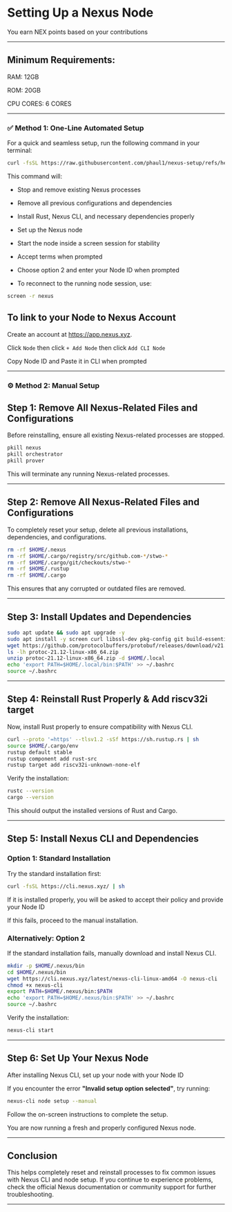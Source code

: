 # **Setting Up a Nexus Node**

You earn NEX points based on your contributions

---

## **Minimum Requirements:**
RAM: 12GB

ROM: 20GB

CPU CORES: 6 CORES

---

  ### ✅ Method 1: One-Line Automated Setup
  
  For a quick and seamless setup, run the following command in your terminal:
  
  ```bash
  curl -fsSL https://raw.githubusercontent.com/phaul1/nexus-setup/refs/heads/main/nexus-setup.sh | bash
```

This command will:

- Stop and remove existing Nexus processes

- Remove all previous configurations and dependencies

- Install Rust, Nexus CLI, and necessary dependencies properly

- Set up the Nexus node

- Start the node inside a screen session for stability

- Accept terms when prompted

- Choose option 2 and enter your Node ID when prompted

- To reconnect to the running node session, use:

 ```bash
screen -r nexus
```


## To link to your Node to Nexus Account

Create an account at https://app.nexus.xyz.

Click ``Node`` then click ``+ Add Node`` then click ``Add CLI Node``

Copy Node ID and Paste it in CLI when prompted

---

### ⚙️ Method 2: Manual Setup

## **Step 1: Remove All Nexus-Related Files and Configurations**

Before reinstalling, ensure all existing Nexus-related processes are stopped.

```bash
pkill nexus
pkill orchestrator
pkill prover
```

This will terminate any running Nexus-related processes.

---

## **Step 2: Remove All Nexus-Related Files and Configurations**

To completely reset your setup, delete all previous installations, dependencies, and configurations.

```bash
rm -rf $HOME/.nexus
rm -rf $HOME/.cargo/registry/src/github.com-*/stwo-*
rm -rf $HOME/.cargo/git/checkouts/stwo-*
rm -rf $HOME/.rustup
rm -rf $HOME/.cargo
```

This ensures that any corrupted or outdated files are removed.

---

## **Step 3: Install Updates and Dependencies**

```bash
sudo apt update && sudo apt upgrade -y
sudo apt install -y screen curl libssl-dev pkg-config git build-essential
wget https://github.com/protocolbuffers/protobuf/releases/download/v21.12/protoc-21.12-linux-x86_64.zip
ls -lh protoc-21.12-linux-x86_64.zip
unzip protoc-21.12-linux-x86_64.zip -d $HOME/.local
echo 'export PATH=$HOME/.local/bin:$PATH' >> ~/.bashrc
source ~/.bashrc
```

---

## **Step 4: Reinstall Rust Properly & Add riscv32i target**
Now, install Rust properly to ensure compatibility with Nexus CLI.

```bash
curl --proto '=https' --tlsv1.2 -sSf https://sh.rustup.rs | sh
source $HOME/.cargo/env
rustup default stable
rustup component add rust-src
rustup target add riscv32i-unknown-none-elf

```

Verify the installation:

```bash
rustc --version
cargo --version
```

This should output the installed versions of Rust and Cargo.

---

## **Step 5: Install Nexus CLI and Dependencies**

### **Option 1: Standard Installation**
Try the standard installation first:

```bash
curl -fsSL https://cli.nexus.xyz/ | sh
```

If it is installed properly, you will be asked to accept their policy and provide your Node ID

If this fails, proceed to the manual installation.

### **Alternatively: Option 2**
If the standard installation fails, manually download and install Nexus CLI.

```bash
mkdir -p $HOME/.nexus/bin
cd $HOME/.nexus/bin
wget https://cli.nexus.xyz/latest/nexus-cli-linux-amd64 -O nexus-cli
chmod +x nexus-cli
export PATH=$HOME/.nexus/bin:$PATH
echo 'export PATH=$HOME/.nexus/bin:$PATH' >> ~/.bashrc
source ~/.bashrc
```

Verify the installation:

```bash
nexus-cli start
```

---

## **Step 6: Set Up Your Nexus Node**
After installing Nexus CLI, set up your node with your Node ID

If you encounter the error **"Invalid setup option selected"**, try running:

```bash
nexus-cli node setup --manual
```

Follow the on-screen instructions to complete the setup.

You are now running a fresh and properly configured Nexus node.

---

## **Conclusion**
This helps completely reset and reinstall processes to fix common issues with Nexus CLI and node setup. If you continue to experience problems, check the official Nexus documentation or community support for further troubleshooting.

---
